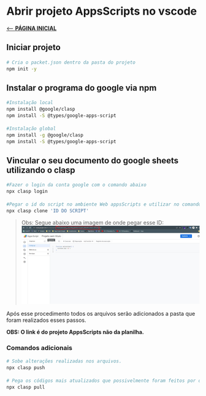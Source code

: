 # Abrir projeto AppsScripts no vscode

[ <-- __PÁGINA INICIAL__](/README.md)

## Iniciar projeto
~~~bash
# Cria o packet.json dentro da pasta do projeto
npm init -y
~~~

## Instalar o programa do google via npm

~~~bash
#Instalação local
npm install @google/clasp
npm install -S @types/google-apps-script

#Instalação global
npm install -g @google/clasp
npm install -S @types/google-apps-script
~~~

## Vincular o seu documento do google sheets utilizando o __clasp__

~~~bash
#Fazer o login da conta google com o comando abaixo
npx clasp login

#Pegar o id do script no ambiente Web appsScripts e utilizar no comando abaixo:
npx clasp clone 'ID DO SCRIPT'
~~~
> Obs: Segue abaixo uma imagem de onde pegar esse ID:
> ![link no ambiente web](assets/IMG%201%20-%20link%20do%20appsScripts.jpg)

Após esse procedimento todos os arquivos serão adicionados a pasta que foram realizados esses passos.

__OBS: O link é do projeto AppsScripts não da planilha.__

### Comandos adicionais

~~~bash
# Sobe alterações realizadas nos arquivos.
npx clasp push

# Pega os códigos mais atualizados que possivelmente foram feitos por outra pessoa.
npx clasp pull
~~~